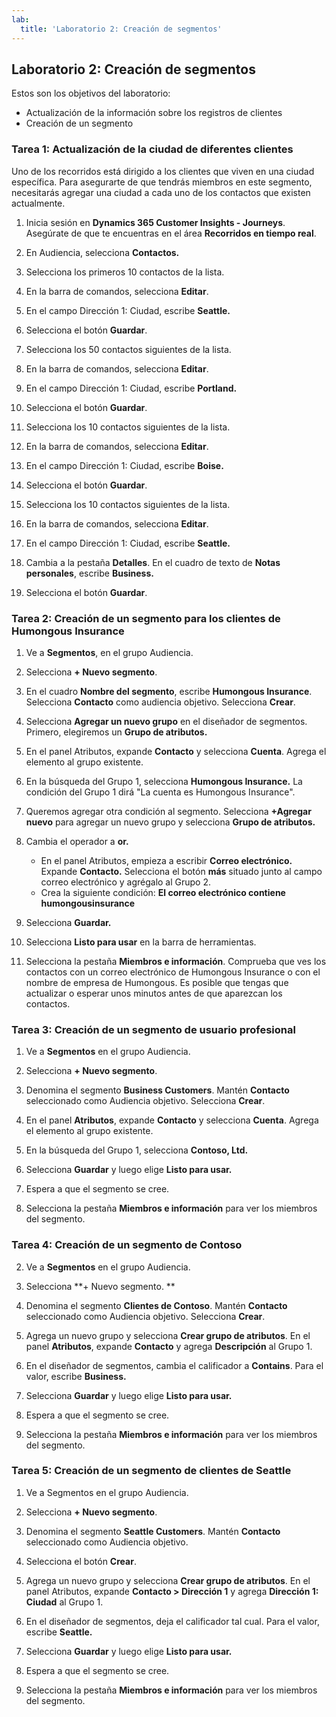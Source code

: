 ```yaml
---
lab:
  title: 'Laboratorio 2: Creación de segmentos'
---
```


## Laboratorio 2: Creación de segmentos 

Estos son los objetivos del laboratorio:
- Actualización de la información sobre los registros de clientes
- Creación de un segmento 

### Tarea 1: Actualización de la ciudad de diferentes clientes

Uno de los recorridos está dirigido a los clientes que viven en una ciudad específica. Para asegurarte de que tendrás miembros en este segmento, necesitarás agregar una ciudad a cada uno de los contactos que existen actualmente.

1. Inicia sesión en **Dynamics 365 Customer Insights - Journeys**. Asegúrate de que te encuentras en el área **Recorridos en tiempo real**.

1. En Audiencia, selecciona **Contactos.**

1. Selecciona los primeros 10 contactos de la lista. 

1. En la barra de comandos, selecciona **Editar**.

1. En el campo Dirección 1: Ciudad, escribe **Seattle.**

1. Selecciona el botón **Guardar**.

1. Selecciona los 50 contactos siguientes de la lista.

1. En la barra de comandos, selecciona **Editar**.

1. En el campo Dirección 1: Ciudad, escribe **Portland.**

1. Selecciona el botón **Guardar**.

1. Selecciona los 10 contactos siguientes de la lista.

1. En la barra de comandos, selecciona **Editar**.

1. En el campo Dirección 1: Ciudad, escribe **Boise.**

1. Selecciona el botón **Guardar**.

1. Selecciona los 10 contactos siguientes de la lista.

1. En la barra de comandos, selecciona **Editar**.

1. En el campo Dirección 1: Ciudad, escribe **Seattle.**

1. Cambia a la pestaña **Detalles**. En el cuadro de texto de **Notas personales**, escribe **Business.**

1. Selecciona el botón **Guardar**.

### Tarea 2: Creación de un segmento para los clientes de Humongous Insurance

1. Ve a **Segmentos**, en el grupo Audiencia.

1. Selecciona **+ Nuevo segmento**.

1. En el cuadro **Nombre del segmento**, escribe **Humongous Insurance**. Selecciona **Contacto** como audiencia objetivo. Selecciona **Crear**.

1. Selecciona **Agregar un nuevo grupo** en el diseñador de segmentos. Primero, elegiremos un **Grupo de atributos.**

1. En el panel Atributos, expande **Contacto** y selecciona **Cuenta**. Agrega el elemento al grupo existente.

1. En la búsqueda del Grupo 1, selecciona **Humongous Insurance.** La condición del Grupo 1 dirá "La cuenta es Humongous Insurance".

1. Queremos agregar otra condición al segmento. Selecciona **+Agregar nuevo** para agregar un nuevo grupo y selecciona **Grupo de atributos.**

1. Cambia el operador a **or.**
    - En el panel Atributos, empieza a escribir **Correo electrónico.** Expande **Contacto.** Selecciona el botón **más** situado junto al campo correo electrónico y agrégalo al Grupo 2.
    - Crea la siguiente condición: **El correo electrónico contiene humongousinsurance**

1. Selecciona **Guardar.**

1. Selecciona **Listo para usar** en la barra de herramientas.

1. Selecciona la pestaña **Miembros e información**. Comprueba que ves los contactos con un correo electrónico de Humongous Insurance o con el nombre de empresa de Humongous. Es posible que tengas que actualizar o esperar unos minutos antes de que aparezcan los contactos.

### Tarea 3: Creación de un segmento de usuario profesional

1. Ve a **Segmentos** en el grupo Audiencia.

1. Selecciona **+ Nuevo segmento**.

1. Denomina el segmento **Business Customers**. Mantén **Contacto** seleccionado como Audiencia objetivo. Selecciona **Crear**.

1. En el panel **Atributos**, expande **Contacto** y selecciona **Cuenta**. Agrega el elemento al grupo existente.

1. En la búsqueda del Grupo 1, selecciona **Contoso, Ltd.**

1. Selecciona **Guardar** y luego elige **Listo para usar.**

1. Espera a que el segmento se cree.

1. Selecciona la pestaña **Miembros e información** para ver los miembros del segmento.

### Tarea 4: Creación de un segmento de Contoso  
2.  Ve a **Segmentos** en el grupo Audiencia. 

3.  Selecciona **+ Nuevo segmento. **

4.  Denomina el segmento **Clientes de Contoso**. Mantén **Contacto** seleccionado como Audiencia objetivo. Selecciona **Crear**.

5.  Agrega un nuevo grupo y selecciona **Crear grupo de atributos**. En el panel **Atributos**, expande **Contacto** y agrega **Descripción** al Grupo 1. 

6.  En el diseñador de segmentos, cambia el calificador a **Contains**. Para el valor, escribe **Business.**

7.  Selecciona **Guardar** y luego elige **Listo para usar.** 

8.  Espera a que el segmento se cree. 

9.  Selecciona la pestaña **Miembros e información** para ver los miembros del segmento. 


### Tarea 5: Creación de un segmento de clientes de Seattle
1. Ve a Segmentos en el grupo Audiencia.

1. Selecciona **+ Nuevo segmento**.

1. Denomina el segmento **Seattle Customers**. Mantén **Contacto** seleccionado como Audiencia objetivo.

1. Selecciona el botón **Crear**.

1. Agrega un nuevo grupo y selecciona **Crear grupo de atributos**. En el panel Atributos, expande **Contacto > Dirección 1** y agrega **Dirección 1: Ciudad** al Grupo 1.

1. En el diseñador de segmentos, deja el calificador tal cual. Para el valor, escribe **Seattle.**

1. Selecciona **Guardar** y luego elige **Listo para usar.**

1. Espera a que el segmento se cree.

1. Selecciona la pestaña **Miembros e información** para ver los miembros del segmento.
